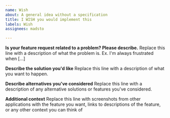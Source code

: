 ```yaml
---
name: Wish
about: A general idea without a specification
title: I WISH you would implement this
labels: Wish
assignees: madsto

---
```


**Is your feature request related to a problem? Please describe.**
Replace this line with a description of what the problem is. Ex. I'm always frustrated when [...]

**Describe the solution you'd like**
Replace this line with a description of what you want to happen.

**Describe alternatives you've considered**
Replace this line with a description of any alternative solutions or features you've considered.

**Additional context**
Replace this line with screenshots from other applications with the feature you want, links to descriptions of the feature, or any other context you can think of
